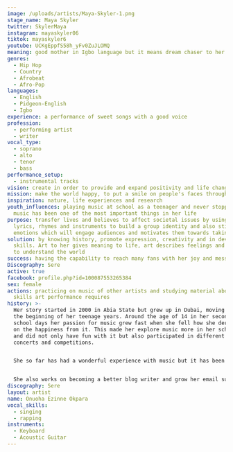 ```yaml
---
image: /uploads/artists/Maya-Skyler-1.png
stage_name: Maya Skyler
twitter: SkylerMaya
instagram: mayaskyler06
tiktok: mayaskyler6
youtube: UCKgEppfS58h_yFv0ZuJLOMQ
meaning: good mother in Igbo language but it means dream chaser to her
genres:
  - Hip Hop
  - Country
  - Afrobeat
  - Afro-Pop
languages:
  - English
  - Pidgeon-English
  - Igbo
experience: a performance of sweet songs with a good voice
profession:
  - performing artist
  - writer
vocal_type:
  - soprano
  - alto
  - tenor
  - bass
performance_setup:
  - instrumental tracks
vision: create in order to provide and expand positivity and life changing experiences
mission: make the world happy, to put a smile on people's faces through her music
inspiration: nature, life experiences and research
youth_influences: playing music at school as a teenager and never stopped and
  music has been one of the most important things in her life
purpose: transfer lives and believes to affect societal issues by using good
  lyrics, rhymes and instruments to build a group identity and also stir strong
  emotions which will engage audiences and motivates them towards taking action
solution: by knowing history, promote expression, creativity and in developing
  skills. Art to her gives meaning to life, art describes feelings and it helps
  to understand the world
success: having the capability to reach many fans with her joy and messages
Discography: Sere
active: true
facebook: profile.php?id=100087553265384
sex: female
actions: practicing on music of other artists and studying material about the
  skills art performance requires
history: >-
  Her story started in 2000 in Abia State but grew up in Dubai, moving back at
  the beginning of her teenage years. Around the age of 14 in her secondary
  school days her passion for music grew fast when she fell how she derived her
  on the happiness from it. This made her explore music more in her school days
  and did not only have fun with it but also participated in different school
  concerts and competitions.


  She so far has had a wonderful experience with music but it has been very difficult to progress in the eastern part of Nigeria due to lack of connection and funding but keeps pushing and never gives up on her dreams. She first became known by her song titled Maya Skyler which she made with Paragon D Flowkiller, has since worked on several songs such as Your Love and Ghetto Prayer and is ready to bring it to a higher level.


  She also works on becoming a better blog writer and grow her email subscribers list to improve her art business skills.
discography: Sere
layout: artist
name: Onuoha Ezinne Okpara
vocal_skills:
  - singing
  - rapping
instruments:
  - Keyboard
  - Acoustic Guitar
---
```

